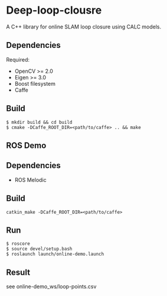 # Deep-loop-clousre

A C++ library for online SLAM loop closure using CALC models. 

## Dependencies

Required:
- OpenCV >= 2.0
- Eigen >= 3.0
- Boost filesystem
- Caffe 

## Build

```
$ mkdir build && cd build
$ cmake -DCaffe_ROOT_DIR=<path/to/caffe> .. && make
```

## ROS Demo
## Dependencies
- ROS Melodic

## Build
```
catkin_make -DCaffe_ROOT_DIR=<path/to/caffe>
```
## Run
```
$ roscore
$ source devel/setup.bash
$ roslaunch launch/online-demo.launch
```
## Result
see online-demo_ws/loop-points.csv
